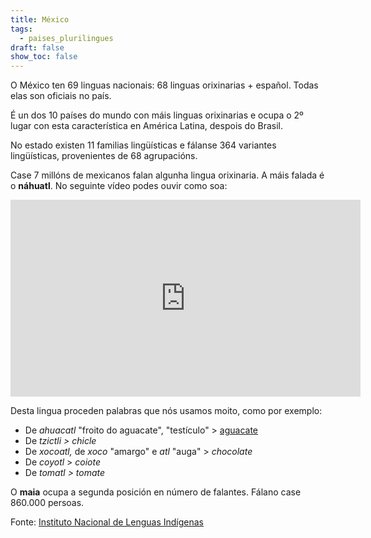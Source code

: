 ```yaml
---
title: México
tags:
  - paises_plurilingues
draft: false
show_toc: false
---
```

O México ten 69 linguas nacionais: 68 linguas orixinarias + español. Todas elas son oficiais no país.

É un dos 10 países do mundo con máis linguas orixinarias e ocupa o 2º lugar con esta característica en América Latina, despois do Brasil.

No estado existen 11 familias lingüísticas e fálanse 364 variantes lingüísticas, provenientes de 68 agrupacións.

Case 7 millóns de mexicanos falan algunha lingua orixinaria. A máis falada é o **náhuatl**. No seguinte vídeo podes ouvir como soa:

<iframe width="560" height="315" src="https://www.youtube.com/embed/2dwQnMEIJ8E?si=kEeBh8OFTtn6JK9I" title="YouTube video player" frameborder="0" allow="accelerometer; autoplay; clipboard-write; encrypted-media; gyroscope; picture-in-picture; web-share" allowfullscreen></iframe>

Desta lingua proceden palabras que nós usamos moito, como por exemplo:

* De *ahuacatl* "froito do aguacate", "testículo" > [aguacate](https://portaldaspalabras.gal/lexico/allos-con-bugallos/aguacate/)
* De *tzictli > chicle* 
* De *xocoatl,* de *xoco* "amargo" e *atl* "auga" > *chocolate*
* De *coyotl* > *coiote*
* De *tomatl > tomate*

O **maia** ocupa a segunda posición en número de falantes. Fálano case 860.000 persoas. 

Fonte: [Instituto Nacional de Lenguas Indígenas](https://www.gob.mx/inali)